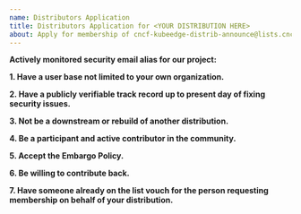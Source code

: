 ```yaml
---
name: Distributors Application
title: Distributors Application for <YOUR DISTRIBUTION HERE>
about: Apply for membership of cncf-kubeedge-distrib-announce@lists.cncf.io
---
```


<!--
Please answer the following questions and provide supporting evidence for meeting the membership criteria.
-->

**Actively monitored security email alias for our project:**

**1. Have a user base not limited to your own organization.**

**2. Have a publicly verifiable track record up to present day of fixing security issues.**

**3. Not be a downstream or rebuild of another distribution.**

**4. Be a participant and active contributor in the community.**

**5. Accept the Embargo Policy.**
<!-- https://github.com/kubeedge/community/blob/master/sig-security/private-distributors-list.md#embargo-policy -->

**6. Be willing to contribute back.**
<!-- Per https://github.com/kubeedge/community/blob/master/sig-security/private-distributors-list.md#contributing-back -->

**7. Have someone already on the list vouch for the person requesting membership on behalf of your distribution.**

